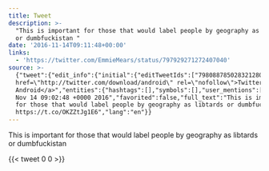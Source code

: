 ```yaml
---
title: Tweet
description: >-
  "This is important for those that would label people by geography as libtards
  or dumbfuckistan "
date: '2016-11-14T09:11:48+00:00'
links:
  - 'https://twitter.com/EmmieMears/status/797929271272407040'
source: >-
  {"tweet":{"edit_info":{"initial":{"editTweetIds":["798088785028321280"],"editableUntil":"2016-11-14T10:02:48.780Z","editsRemaining":"5","isEditEligible":true}},"retweeted":false,"source":"<a
  href=\"http://twitter.com/download/android\" rel=\"nofollow\">Twitter for
  Android</a>","entities":{"hashtags":[],"symbols":[],"user_mentions":[],"urls":[{"url":"https://t.co/OKZZtJg1E6","expanded_url":"https://twitter.com/EmmieMears/status/797929271272407040","display_url":"twitter.com/EmmieMears/sta…","indices":["94","117"]}]},"display_text_range":["0","117"],"favorite_count":"0","id_str":"798088785028321280","truncated":false,"retweet_count":"0","id":"798088785028321280","possibly_sensitive":false,"created_at":"Mon
  Nov 14 09:02:48 +0000 2016","favorited":false,"full_text":"This is important
  for those that would label people by geography as libtards or dumbfuckistan
  https://t.co/OKZZtJg1E6","lang":"en"}}
---
```

This is important for those that would label people by geography as libtards or dumbfuckistan 
    
{{< tweet 0 0 >}}
    
